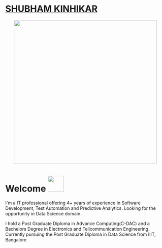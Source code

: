 # [SHUBHAM KINHIKAR](https://www.linkedin.com/in/shubhamkinhikar)
<p  align="center"><img height="450" src = "https://s3-ap-south-1.amazonaws.com/blogmindler/bloglive/wp-content/uploads/2018/06/07124934/Data-Science-Career.png"></p>

# Welcome <img src="https://media.giphy.com/media/mGcNjsfWAjY5AEZNw6/giphy.gif" width="50">

I'm a IT professional offering 4+ years of experience in Software Development, Test Automation and Predictive Analytics. Looking for the opportunity in Data Science domain.

I hold a Post Graduate Diploma in Advance Computing(C-DAC) and a Bachelors Degree in Electronics and Telicommunication Engineering. Currently pursuing the Post Graduate Diploma in Data Science from IIIT, Bangalore




